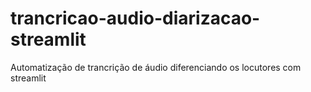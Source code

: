 # trancricao-audio-diarizacao-streamlit
Automatização de trancrição de áudio diferenciando os locutores com streamlit
